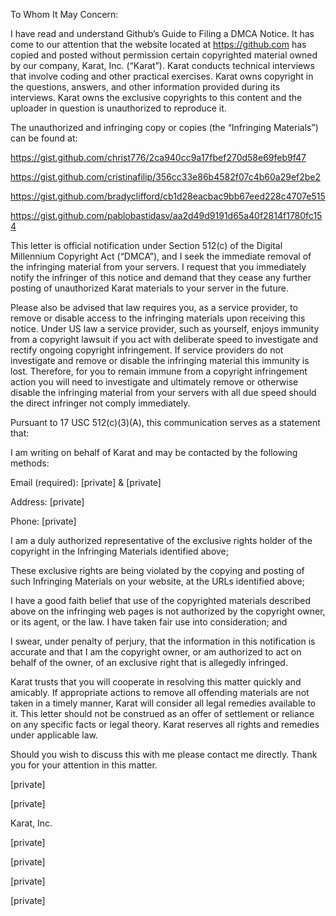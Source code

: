To Whom It May Concern:


I have read and understand Github’s Guide to Filing a DMCA Notice.  It has come to our attention that the website located at https://github.com has copied and posted without permission certain copyrighted material owned by our company, Karat, Inc. (“Karat”).  Karat conducts technical interviews that involve coding and other practical exercises.  Karat owns copyright in the questions, answers, and other information provided during its interviews. Karat owns the exclusive copyrights to this content and the uploader in question is unauthorized to reproduce it.


The unauthorized and infringing copy or copies (the “Infringing Materials”) can be found at:


https://gist.github.com/christ776/2ca940cc9a17fbef270d58e69feb9f47

https://gist.github.com/cristinafilip/356cc33e86b4582f07c4b60a29ef2be2

https://gist.github.com/bradyclifford/cb1d28eacbac9bb67eed228c4707e515

https://gist.github.com/pablobastidasv/aa2d49d9191d65a40f2814f1780fc154


This letter is official notification under Section 512(c) of the Digital Millennium Copyright Act (“DMCA”), and I seek the immediate removal of the infringing material from your servers. I request that you immediately notify the infringer of this notice and demand that they cease any further posting of unauthorized Karat materials to your server in the future.


Please also be advised that law requires you, as a service provider, to remove or disable access to the infringing materials upon receiving this notice. Under US law a service provider, such as yourself, enjoys immunity from a copyright lawsuit if you act with deliberate speed to investigate and rectify ongoing copyright infringement. If service providers do not investigate and remove or disable the infringing material this immunity is lost. Therefore, for you to remain immune from a copyright infringement action you will need to investigate and ultimately remove or otherwise disable the infringing material from your servers with all due speed should the direct infringer not comply immediately.


Pursuant to 17 USC 512(c)(3)(A), this communication serves as a statement that:

I am writing on behalf of Karat and may be contacted by the following methods: 
  
Email (required): [private] & [private]

Address: [private]

Phone: [private]


I am a duly authorized representative of the exclusive rights holder of the copyright in the Infringing Materials identified above;


These exclusive rights are being violated by the copying and posting of such Infringing Materials on your website, at the URLs identified above;


I have a good faith belief that use of the copyrighted materials described above on the infringing web pages is not authorized by the copyright owner, or its agent, or the law. I have taken fair use into consideration; and


I swear, under penalty of perjury, that the information in this notification is accurate and that I am the copyright owner, or am authorized to act on behalf of the owner, of an exclusive right that is allegedly infringed.


Karat trusts that you will cooperate in resolving this matter quickly and amicably. If appropriate actions to remove all offending materials are not taken in a timely manner, Karat will consider all legal remedies available to it. This letter should not be construed as an offer of settlement or reliance on any specific facts or legal theory. Karat reserves all rights and remedies under applicable law.


Should you wish to discuss this with me please contact me directly. Thank you for your attention in this matter.


[private]

[private]

Karat, Inc.

[private]

[private]

[private]

[private]
